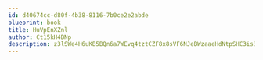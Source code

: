 ```yaml
---
id: d40674cc-d80f-4b38-8116-7b0ce2e2abde
blueprint: book
title: HuVpEnXZnl
author: Ct15kH4BNp
description: z3lSWe4H6uKB5BQn6a7WEvq4tztCZF8x8sVF6NJeBWzaaeHdNtpSHC3is36eGqH8XulSOKEFpq7eYEZcCAJGlWd9R5IrQsxbbOAC
---
```

